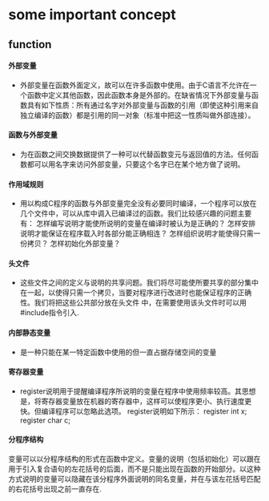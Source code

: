# some important concept

## function

#### 外部变量
- 外部变量在函数外面定义，故可以在许多函数中使用。由于C语言不允许在一个函数中定义其他函数，因此函数本身是外部的。在缺省情况下外部变量与函数具有如下性质：所有通过名字对外部变量与函数的引用（即使这种引用来自独立编译的函数）都是引用的同一对象（标准中把这一性质叫做外部连接）。

#### 函数与外部变量
- 为在函数之间交换数据提供了一种可以代替函数变元与返回值的方法。任何函数都可以用名字来访问外部变量，只要这个名字已在某个地方做了说明。

#### 作用域规则
- 用以构成C程序的函数与外部变量完全没有必要同时编译，一个程序可以放在几个文件中，可以从库中调入已编译过的函数。我们比较感兴趣的问题主要有：
 怎样编写说明才能使所说明的变量在编译时被认为是正确的？
 怎样安排说明才能保证在程序载入时各部分能正确相连？
 怎样组织说明才能使得只需一份拷贝？
 怎样初始化外部变量？

#### 头文件
- 这些文件之间的定义与说明的共享问题。我们将尽可能使所要共享的部分集中在一起，以使得只需一个拷贝，当要对程序进行改进时也能保证程序的正确性。我们将把这些公共部分放在头文件 中，在需要使用该头文件时可以用 #include指令引入.

#### 内部静态变量
 - 是一种只能在某一特定函数中使用的但一直占据存储空间的变量


####  寄存器变量
- register说明用于提醒编译程序所说明的变量在程序中使用频率较高。其思想是，将寄存器变量放在机器的寄存器中，这样可以使程序更小、执行速度更快。但编译程序可以忽略此选项。
register说明如下所示：
register int x;
register char c;



#### 分程序结构
变量可以以分程序结构的形式在函数中定义。变量的说明（包括初始化）可以跟在用于引入复合语句的左花括号的后面，而不是只能出现在函数的开始部分。以这种方式说明的变量可以隐藏在该分程序外面说明的同名变量，并在与该左花括号匹配的右花括号出现之前一直存在.

